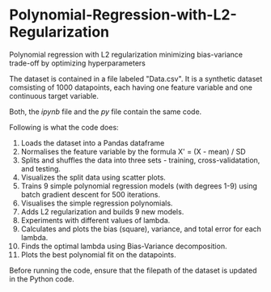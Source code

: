 # Polynomial-Regression-with-L2-Regularization
Polynomial regression with L2 regularization minimizing bias-variance trade-off by optimizing hyperparameters

The dataset is contained in a file labeled "Data.csv".
It is a synthetic dataset comsisting of 1000 datapoints, each having one feature variable and one continuous target variable.

Both, the _ipynb_ file and the _py_ file contain the same code. 

Following is what the code does:
1. Loads the dataset into a Pandas dataframe
2. Normalises the feature variable by the formula X' = (X - mean) / SD
3. Splits and shuffles the data into three sets - training, cross-validatation, and testing.
4. Visualizes the split data using scatter plots.
5. Trains 9 simple polynomial regression models (with degrees 1-9) using batch gradient descent for 500 iterations.
6. Visualises the simple regression polynomials.
7. Adds L2 regularization and builds 9 new models.
8. Experiments with different values of lambda.
9. Calculates and plots the bias (square), variance, and total error for each lambda.
10. Finds the optimal lambda using Bias-Variance decomposition.
11. Plots the best polynomial fit on the datapoints.

Before running the code, ensure that the filepath of the dataset is updated in the Python code. 
